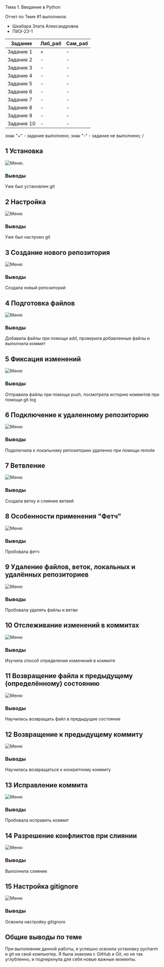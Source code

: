 Тема 1. Введение в Python

Отчет по Теме #1 выполнила:

- Шкабара Злата Александровна
- ПИЭ-23-1

| Задание | Лаб_раб | Сам_раб |
| ------ | ------ | ------ |
| Задание 1 | + | - |
| Задание 2 | - | - |
| Задание 3 | - | - |
| Задание 4 | - | - |
| Задание 5 | - | - |
| Задание 6 | - | - |
| Задание 7 | - | - |
| Задание 8 | - | - |
| Задание 9 | - | - |
| Задание 10 | - | - |

знак "+" - задание выполнено; знак "-" - задание не выполнено;
/
## 1 Установка
![Меню](https://github.com/zlatash05/software-engineering/blob/Тема-1/images/first.png).

### Выводы

Уже был установлен git

## 2 Настройка

![Меню](https://github.com/zlatash05/software-engineering/blob/%D0%A2%D0%B5%D0%BC%D0%B0-1/images/2.png)

### Выводы

Уже был настроен git

## 3 Создание нового репозитория

![Меню](https://github.com/zlatash05/software-engineering/blob/%D0%A2%D0%B5%D0%BC%D0%B0-1/images/3.png)

### Выводы

Создала новый репозиторий

## 4 Подготовка файлов

![Меню](https://github.com/zlatash05/software-engineering/blob/%D0%A2%D0%B5%D0%BC%D0%B0-1/images/4.png)

### Выводы

Добавила файлы при помощи add, проверила добавленные файлы и выполнила коммит

## 5 Фиксация изменений

![Меню](https://github.com/zlatash05/software-engineering/blob/%D0%A2%D0%B5%D0%BC%D0%B0-1/images/5.png)

### Выводы

Отправила файлы при помощи push, посмотрела историю коммитов при помощи git log

## 6 Подключение к удаленному репозиторию

![Меню](https://github.com/zlatash05/software-engineering/blob/%D0%A2%D0%B5%D0%BC%D0%B0-1/images/6.png)

### Выводы

Подключила к локальному репозиторию удаленно при помощи remote

## 7 Ветвление

![Меню](https://github.com/zlatash05/software-engineering/blob/%D0%A2%D0%B5%D0%BC%D0%B0-1/images/7.png)

### Выводы

Создала ветку и слияние ветвей

## 8 Особенности применения "Фетч"

![Меню](https://github.com/zlatash05/software-engineering/blob/%D0%A2%D0%B5%D0%BC%D0%B0-1/images/8.png)

### Выводы

Пробовала фетч

## 9 Удаление файлов, веток, локальных и удалённых репозиториев

![Меню](https://github.com/zlatash05/software-engineering/blob/%D0%A2%D0%B5%D0%BC%D0%B0-1/images/9.png)

### Выводы

Пробовала удалять файлы и ветви

## 10 Отслеживание изменений в коммитах

![Меню](https://github.com/zlatash05/software-engineering/blob/%D0%A2%D0%B5%D0%BC%D0%B0-1/images/10.png)

### Выводы

Изучила способ определения изменений в коммите

## 11 Возвращение файла к предыдущему (определённому) состоянию

![Меню](https://github.com/zlatash05/software-engineering/blob/%D0%A2%D0%B5%D0%BC%D0%B0-1/images/11.png)

### Выводы

Научилась возвращать файл в предыдущее состояние

## 12 Возвращение к предыдущему коммиту

![Меню](https://github.com/zlatash05/software-engineering/blob/%D0%A2%D0%B5%D0%BC%D0%B0-1/images/12.png)

### Выводы

Научилась возвращаться к конкретному коммиту

## 13 Исправление коммита

![Меню](https://github.com/zlatash05/software-engineering/blob/%D0%A2%D0%B5%D0%BC%D0%B0-1/images/13.png)

### Выводы

Пробовала исправить коммит

## 14 Разрешение конфликтов при слиянии

![Меню](https://github.com/zlatash05/software-engineering/blob/%D0%A2%D0%B5%D0%BC%D0%B0-1/images/14.png)

### Выводы

Выполнила слияние

## 15 Настройка gitignore

![Меню](https://github.com/zlatash05/software-engineering/blob/%D0%A2%D0%B5%D0%BC%D0%B0-1/images/15.png)

### Выводы

Освоила настройку gitignore

## Общие выводы по теме
При выполнении данной работы, я успешно освоила установку pycharm и git на свой компьютер. Я была знакома с GitHub и Git, но не так углубленно, и подчеркнула для себя новые важные моменты. 
